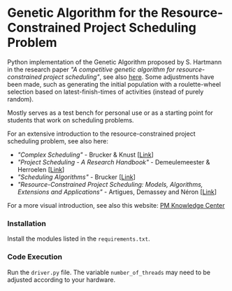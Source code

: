 # Genetic Algorithm for the Resource-Constrained Project Scheduling Problem

Python implementation of the Genetic Algorithm proposed by S. Hartmann in the research paper *"A competitive genetic algorithm for resource-constrained project scheduling"*, see also [here](https://doi.org/10.1002/(SICI)1520-6750(199810)45:7%3C733::AID-NAV5%3E3.0.CO;2-C).
Some adjustments have been made, such as generating the initial population with a roulette-wheel selection based on latest-finish-times of activities (instead of purely random).

Mostly serves as a test bench for personal use or as a starting point for students that work on scheduling problems.

For an extensive introduction to the resource-constrained project scheduling problem, see also here:
- *"Complex Scheduling"* - Brucker & Knust [[Link](https://link.springer.com/book/10.1007/978-3-642-23929-8)]
- *"Project Scheduling - A Research Handbook"* - Demeulemeester & Herroelen [[Link](https://link.springer.com/book/10.1007/b101924)]
- *"Scheduling Algorithms"* - Brucker [[Link](https://link.springer.com/book/10.1007/978-3-540-69516-5)]
- *"Resource-Constrained Project Scheduling: Models, Algorithms, Extensions and Applications"* - Artigues, Demassey and Néron [[Link](https://onlinelibrary.wiley.com/doi/book/10.1002/9780470611227)]

For a more visual introduction, see also this website: [PM Knowledge Center](https://www.pmknowledgecenter.be/dynamic_scheduling/baseline/optimizing-regular-scheduling-objectives-schedule-generation-schemes)

### Installation
Install the modules listed in the `requirements.txt`.

### Code Execution
Run the `driver.py` file. The variable `number_of_threads` may need to be adjusted according to your hardware.
